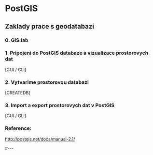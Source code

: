 # PostGIS 


## Zaklady prace s geodatabazi ## 


### 0. GIS.lab ###

### 1. Pripojeni do PostGIS databaze a vizualizace prostorovych dat ###
[GUI / CLI]

### 2. Vytvarime prostorovou databazi ### 
[CREATEDB]


### 3. Import a export prostorovych dat v PostGIS ###
[GUI / CLI]


### Reference: ###
http://postgis.net/docs/manual-2.1/

#---


